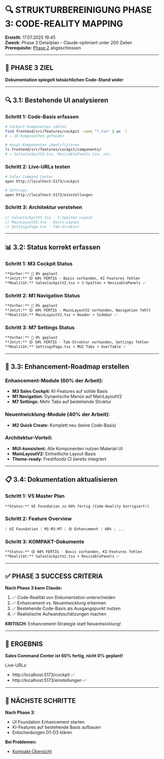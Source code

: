 # 🔍 STRUKTURBEREINIGUNG PHASE 3: CODE-REALITY MAPPING

**Erstellt:** 17.07.2025 19:45  
**Zweck:** Phase 3 Detailplan - Claude-optimiert unter 200 Zeilen  
**Prerequisite:** [Phase 2](./2025-07-17_STRUKTURBEREINIGUNG_PHASE2_PLAN.md) abgeschlossen  

---

## 🎯 PHASE 3 ZIEL

**Dokumentation spiegelt tatsächlichen Code-Stand wider**

---

## 🔍 3.1: Bestehende UI analysieren

### **Schritt 1: Code-Basis erfassen**
```bash
# Cockpit-Komponenten zählen
find frontend/src/features/cockpit -name "*.tsx" | wc -l
# → 18 Komponenten gefunden

# Haupt-Komponenten identifizieren
ls frontend/src/features/cockpit/components/
# → SalesCockpitV2.tsx, ResizablePanels.tsx, etc.
```

### **Schritt 2: Live-URLs testen**
```bash
# Sales Command Center
open http://localhost:5173/cockpit

# Settings
open http://localhost:5173/einstellungen
```

### **Schritt 3: Architektur verstehen**
```typescript
// SalesCockpitV2.tsx - 3-Spalten Layout
// MainLayoutV2.tsx - Basis-Layout
// SettingsPage.tsx - Tab-Struktur
```

---

## 📊 3.2: Status korrekt erfassen

### **Schritt 1: M3 Cockpit Status**
```markdown
**Vorher:** 🔴 0% geplant
**Jetzt:** 🟡 60% FERTIG - Basis vorhanden, KI-Features fehlen
**Realität:** SalesCockpitV2.tsx + 3-Spalten + ResizablePanels ✅
```

### **Schritt 2: M1 Navigation Status**
```markdown
**Vorher:** 🔴 0% geplant
**Jetzt:** 🟡 40% FERTIG - MainLayoutV2 vorhanden, Navigation fehlt
**Realität:** MainLayoutV2.tsx + Header + Sidebar ✅
```

### **Schritt 3: M7 Settings Status**
```markdown
**Vorher:** 🔴 0% geplant
**Jetzt:** 🟡 50% FERTIG - Tab-Struktur vorhanden, Settings fehlen
**Realität:** SettingsPage.tsx + MUI Tabs + UserTable ✅
```

---

## 🚀 3.3: Enhancement-Roadmap erstellen

### **Enhancement-Module (60% der Arbeit):**
- **M3 Sales Cockpit:** KI-Features auf solide Basis
- **M1 Navigation:** Dynamische Menüs auf MainLayoutV2
- **M7 Settings:** Mehr Tabs auf bestehende Struktur

### **Neuentwicklung-Module (40% der Arbeit):**
- **M2 Quick Create:** Komplett neu (keine Code-Basis)

### **Architektur-Vorteil:**
- **MUI-konsistent:** Alle Komponenten nutzen Material-UI
- **MainLayoutV2:** Einheitliche Layout-Basis
- **Theme-ready:** Freshfoodz CI bereits integriert

---

## 📋 3.4: Dokumentation aktualisieren

### **Schritt 1: V5 Master Plan**
```markdown
**Status:** UI Foundation zu 60% fertig (Code-Reality korrigiert!)
```

### **Schritt 2: Feature Overview**
```markdown
| UI Foundation | M1-M3-M7 | 🟡 Enhancement | 60% | ...
```

### **Schritt 3: KOMPAKT-Dokumente**
```markdown
**Status:** 🟡 60% FERTIG - Basis vorhanden, KI-Features fehlen
**Realität:** SalesCockpitV2.tsx + ResizablePanels ✅
```

---

## ✅ PHASE 3 SUCCESS CRITERIA

**Nach Phase 3 kann Claude:**
1. ✅ Code-Realität von Dokumentation unterscheiden
2. ✅ Enhancement vs. Neuentwicklung erkennen
3. ✅ Bestehende Code-Basis als Ausgangspunkt nutzen
4. ✅ Realistische Aufwandsschätzungen machen

**KRITISCH:** Enhancement-Strategie statt Neuentwicklung!

---

## 🔗 ERGEBNIS

**Sales Command Center ist 60% fertig, nicht 0% geplant!**

Live-URLs:
- http://localhost:5173/cockpit ✅
- http://localhost:5173/einstellungen ✅

---

## 🎯 NÄCHSTE SCHRITTE

**Nach Phase 3:**
- UI Foundation Enhancement starten
- KI-Features auf bestehende Basis aufbauen
- Entscheidungen D1-D3 klären

**Bei Problemen:**
- [Kompakt-Übersicht](./2025-07-17_STRUKTURBEREINIGUNG_KOMPAKT.md)